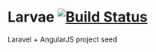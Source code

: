 # Larvae [![Build Status](https://travis-ci.org/xiphiaz/larvae.svg?branch=master)](https://travis-ci.org/xiphiaz/larvae)
Laravel + AngularJS project seed
